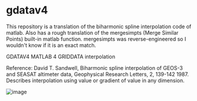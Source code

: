 # gdatav4

This repository is a translation of the biharmonic spline interpolation code of matlab.
Also has a rough translation of the mergesimpts (Merge Similar Points) built-in matlab function. mergesimpts was reverse-engineered so I wouldn't know if it is an exact match.

GDATAV4 MATLAB 4 GRIDDATA interpolation

Reference:  David T. Sandwell, Biharmonic spline interpolation of GEOS-3 and SEASAT altimeter data, Geophysical Research Letters, 2, 139-142 1987.  Describes interpolation using value or gradient of value in any dimension.

![image](https://user-images.githubusercontent.com/36543115/116847492-43802f00-abb0-11eb-8db4-20dade0b8dc3.png)
